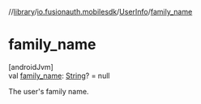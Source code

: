 //[library](../../../index.md)/[io.fusionauth.mobilesdk](../index.md)/[UserInfo](index.md)/[family_name](family_name.md)

# family_name

[androidJvm]\
val [family_name](family_name.md): [String](https://kotlinlang.org/api/core/kotlin-stdlib/kotlin/-string/index.html)? = null

The user's family name.